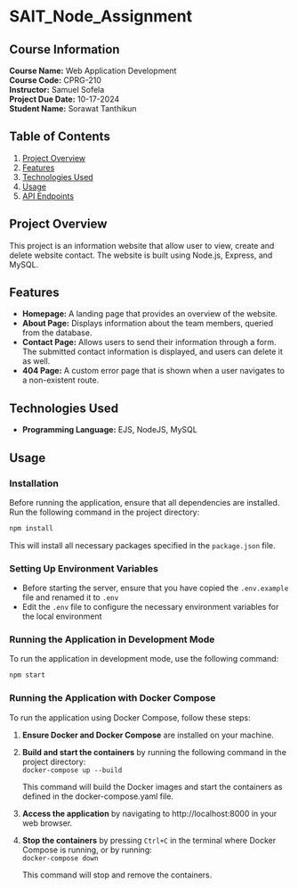 # SAIT_Node_Assignment

## Course Information

**Course Name:** Web Application Development  
**Course Code:** CPRG-210  
**Instructor:** Samuel Sofela  
**Project Due Date:** 10-17-2024  
**Student Name:** Sorawat Tanthikun

## Table of Contents

1. [Project Overview](#project-overview)
2. [Features](#features)
3. [Technologies Used](#technologies-used)
4. [Usage](#usage)
5. [API Endpoints](#api-endpoints)

## Project Overview

This project is an information website that allow user to view, create and delete website contact. The website is built using Node.js, Express, and MySQL.

## Features
- **Homepage:** A landing page that provides an overview of the website.
- **About Page:** Displays information about the team members, queried from the database.
- **Contact Page:** Allows users to send their information through a form. The submitted contact information is displayed, and users can delete it as well.
- **404 Page:** A custom error page that is shown when a user navigates to a non-existent route.

## Technologies Used
- **Programming Language:** EJS, NodeJS, MySQL

## Usage

### Installation

Before running the application, ensure that all dependencies are installed. Run the following command in the project directory:

```sh
npm install
```

This will install all necessary packages specified in the `package.json` file.

### Setting Up Environment Variables

- Before starting the server, ensure that you have copied the `.env.example` file and renamed it to `.env`
- Edit the `.env` file to configure the necessary environment variables for the local environment

### Running the Application in Development Mode

To run the application in development mode, use the following command:

```sh
npm start
```

### Running the Application with Docker Compose

To run the application using Docker Compose, follow these steps:  

1. **Ensure Docker and Docker Compose** are installed on your machine.  
2. **Build and start the containers** by running the following command in the project directory:  
```docker-compose up --build ```

    This command will build the Docker images and start the containers as defined in the docker-compose.yaml file.  
3. **Access the application** by navigating to http://localhost:8000 in your web browser.  
4. **Stop the containers** by pressing `Ctrl+C` in the terminal where Docker Compose is running, or by running:  
```docker-compose down```

    This command will stop and remove the containers.